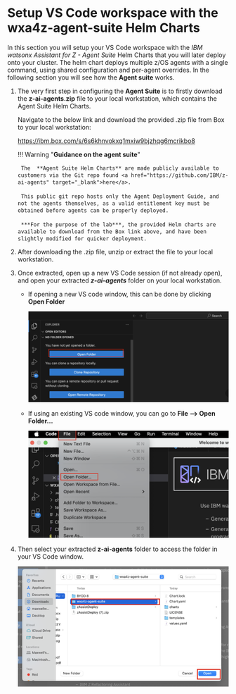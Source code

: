 # Setup VS Code workspace with the **wxa4z-agent-suite** Helm Charts

In this section you will setup your VS Code workspace with the *IBM watsonx Assistant for Z - Agent Suite* Helm Charts that you will later deploy onto your cluster. The helm chart deploys multiple z/OS agents with a single command, using shared configuration and per-agent overrides. In the following section you will see how the **Agent suite** works.

1. The very first step in configuring the **Agent Suite** is to firstly download the **z-ai-agents.zip** file to your local workstation, which contains the Agent Suite Helm Charts.

    Navigate to the below link and download the provided .zip file from Box to your local workstation:

    <a href="https://ibm.box.com/s/6s6khnvokxq1mxiw9bjzhqg6mcrikbo8" target="_blank">https://ibm.box.com/s/6s6khnvokxq1mxiw9bjzhqg6mcrikbo8</a>

    !!! Warning "**Guidance on the agent suite**"

        The  **Agent Suite Helm Charts** are made publicly available to customers via the Git repo found <a href="https://github.com/IBM/z-ai-agents" target="_blank">here</a>.

        This public git repo hosts only the Agent Deployment Guide, and not the agents themselves, as a valid entitlement key must be obtained before agents can be properly deployed.

        ***For the purpose of the lab***, the provided Helm charts are available to download from the Box link above, and have been slightly modified for quicker deployment.

2. After downloading the .zip file, unzip or extract the file to your local workstation.

3. Once extracted, open up a new VS Code session (if not already open), and open your extracted ***z-ai-agents*** folder on your local workstation.
   
    * If opening a new VS code window, this can be done by clicking **Open Folder**
    
        ![](_attachments/setup1.png)

    * If using an existing VS code window, you can go to **File --> Open Folder...**
  
        ![](_attachments/setup2.png)

4. Then select your extracted **z-ai-agents** folder to access the folder in your VS Code window.

    ![](_attachments/setup3.png)


    